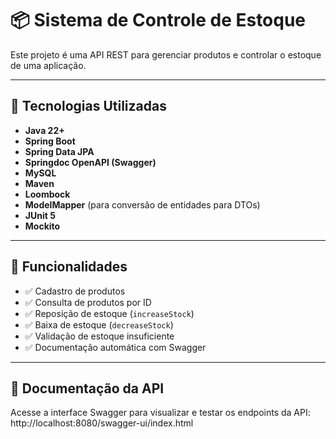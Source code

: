 # 📦 Sistema de Controle de Estoque

Este projeto é uma API REST para gerenciar produtos e controlar o estoque de uma aplicação.

---

## 🚀 Tecnologias Utilizadas

- **Java 22+**
- **Spring Boot**
- **Spring Data JPA**
- **Springdoc OpenAPI (Swagger)**
- **MySQL**
- **Maven**
- **Loombock**
- **ModelMapper** (para conversão de entidades para DTOs)
- **JUnit 5**
- **Mockito**

---

## 🔧 Funcionalidades

- ✅ Cadastro de produtos
- ✅ Consulta de produtos por ID
- ✅ Reposição de estoque (`increaseStock`)
- ✅ Baixa de estoque (`decreaseStock`)
- ✅ Validação de estoque insuficiente
- ✅ Documentação automática com Swagger

---
## 📄 Documentação da API

Acesse a interface Swagger para visualizar e testar os endpoints da API:
http://localhost:8080/swagger-ui/index.html
